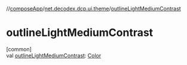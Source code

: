 //[composeApp](../../index.md)/[net.decodex.dcp.ui.theme](index.md)/[outlineLightMediumContrast](outline-light-medium-contrast.md)

# outlineLightMediumContrast

[common]\
val [outlineLightMediumContrast](outline-light-medium-contrast.md): [Color](https://developer.android.com/reference/kotlin/androidx/compose/ui/graphics/Color.html)
